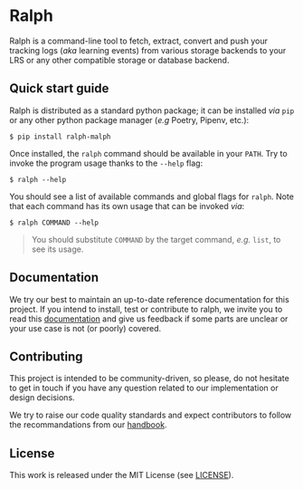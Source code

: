 # Ralph

Ralph is a command-line tool to fetch, extract, convert and push your tracking
logs (_aka_ learning events) from various storage backends to your LRS or any
other compatible storage or database backend.

## Quick start guide

Ralph is distributed as a standard python package; it can be installed _via_
`pip` or any other python package manager (_e.g_ Poetry, Pipenv, etc.):

```
$ pip install ralph-malph
```

Once installed, the `ralph` command should be available in your `PATH`. Try to
invoke the program usage thanks to the `--help` flag:

```
$ ralph --help
```

You should see a list of available commands and global flags for `ralph`. Note
that each command has its own usage that can be invoked _via_:

```
$ ralph COMMAND --help
```

> You should substitute `COMMAND` by the target command, _e.g._ `list`, to see
> its usage.

## Documentation

We try our best to maintain an up-to-date reference documentation for this
project. If you intend to install, test or contribute to ralph, we invite you
to read this [documentation](https://openfun.github.io/ralph) and give us
feedback if some parts are unclear or your use case is not (or poorly) covered.

## Contributing

This project is intended to be community-driven, so please, do not hesitate to
get in touch if you have any question related to our implementation or design
decisions.

We try to raise our code quality standards and expect contributors to follow
the recommandations from our
[handbook](https://openfun.gitbooks.io/handbook/content).

## License

This work is released under the MIT License (see [LICENSE](./LICENSE.md)).
